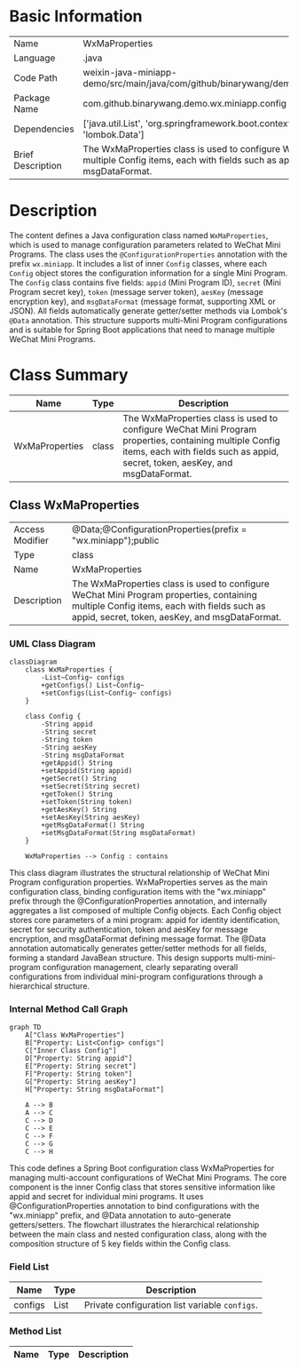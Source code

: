 # Basic Information

|      |      |
|------|------|
| Name | WxMaProperties |
| Language | .java |
| Code Path | weixin-java-miniapp-demo/src/main/java/com/github/binarywang/demo/wx/miniapp/config/WxMaProperties.java |
| Package Name | com.github.binarywang.demo.wx.miniapp.config |
| Dependencies | ['java.util.List', 'org.springframework.boot.context.properties.ConfigurationProperties', 'lombok.Data'] |
| Brief Description | The WxMaProperties class is used to configure WeChat Mini Program properties, containing multiple Config items, each with fields such as appid, secret, token, aesKey, and msgDataFormat. |

# Description

The content defines a Java configuration class named `WxMaProperties`, which is used to manage configuration parameters related to WeChat Mini Programs. The class uses the `@ConfigurationProperties` annotation with the prefix `wx.miniapp`. It includes a list of inner `Config` classes, where each `Config` object stores the configuration information for a single Mini Program. The `Config` class contains five fields: `appid` (Mini Program ID), `secret` (Mini Program secret key), `token` (message server token), `aesKey` (message encryption key), and `msgDataFormat` (message format, supporting XML or JSON). All fields automatically generate getter/setter methods via Lombok's `@Data` annotation. This structure supports multi-Mini Program configurations and is suitable for Spring Boot applications that need to manage multiple WeChat Mini Programs.

# Class Summary

| Name   | Type  | Description |
|-------|------|-------------|
| WxMaProperties | class | The WxMaProperties class is used to configure WeChat Mini Program properties, containing multiple Config items, each with fields such as appid, secret, token, aesKey, and msgDataFormat. |



## Class WxMaProperties

|      |      |
|------|------|
| Access Modifier | @Data;@ConfigurationProperties(prefix = "wx.miniapp");public |
| Type | class |
| Name | WxMaProperties |
| Description | The WxMaProperties class is used to configure WeChat Mini Program properties, containing multiple Config items, each with fields such as appid, secret, token, aesKey, and msgDataFormat. |


### UML Class Diagram

```mermaid
classDiagram
    class WxMaProperties {
        -List~Config~ configs
        +getConfigs() List~Config~
        +setConfigs(List~Config~ configs)
    }
    
    class Config {
        -String appid
        -String secret
        -String token
        -String aesKey
        -String msgDataFormat
        +getAppid() String
        +setAppid(String appid)
        +getSecret() String
        +setSecret(String secret)
        +getToken() String
        +setToken(String token)
        +getAesKey() String
        +setAesKey(String aesKey)
        +getMsgDataFormat() String
        +setMsgDataFormat(String msgDataFormat)
    }

    WxMaProperties --> Config : contains
```

This class diagram illustrates the structural relationship of WeChat Mini Program configuration properties. WxMaProperties serves as the main configuration class, binding configuration items with the "wx.miniapp" prefix through the @ConfigurationProperties annotation, and internally aggregates a list composed of multiple Config objects. Each Config object stores core parameters of a mini program: appid for identity identification, secret for security authentication, token and aesKey for message encryption, and msgDataFormat defining message format. The @Data annotation automatically generates getter/setter methods for all fields, forming a standard JavaBean structure. This design supports multi-mini-program configuration management, clearly separating overall configurations from individual mini-program configurations through a hierarchical structure.


### Internal Method Call Graph

```mermaid
graph TD
    A["Class WxMaProperties"]
    B["Property: List<Config> configs"]
    C["Inner Class Config"]
    D["Property: String appid"]
    E["Property: String secret"]
    F["Property: String token"]
    G["Property: String aesKey"]
    H["Property: String msgDataFormat"]

    A --> B
    A --> C
    C --> D
    C --> E
    C --> F
    C --> G
    C --> H
```

This code defines a Spring Boot configuration class WxMaProperties for managing multi-account configurations of WeChat Mini Programs. The core component is the inner Config class that stores sensitive information like appid and secret for individual mini programs. It uses @ConfigurationProperties annotation to bind configurations with the "wx.miniapp" prefix, and @Data annotation to auto-generate getters/setters. The flowchart illustrates the hierarchical relationship between the main class and nested configuration class, along with the composition structure of 5 key fields within the Config class.

### Field List

| Name  | Type  | Description |
|-------|-------|------|
| configs | List<Config> | Private configuration list variable `configs`. |

### Method List

| Name  | Type  | Description |
|-------|-------|------|




